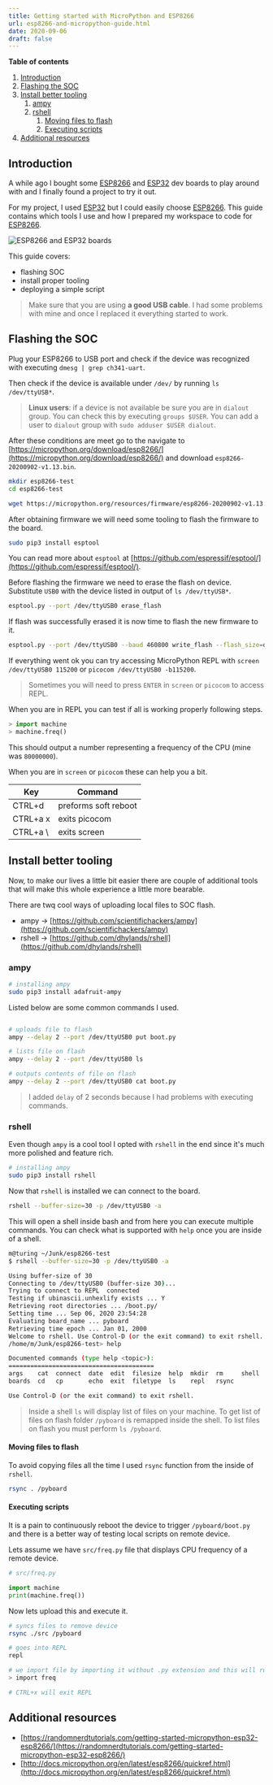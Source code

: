 ```yaml
---
title: Getting started with MicroPython and ESP8266
url: esp8266-and-micropython-guide.html
date: 2020-09-06
draft: false
---
```


**Table of contents**

1. [Introduction](#introduction)
2. [Flashing the SOC](#flashing-the-soc)
3. [Install better tooling](#install-better-tooling)
   1. [ampy](#ampy)
   2. [rshell](#rshell)
      1. [Moving files to flash](#moving-files-to-flash)
      2. [Executing scripts](#executing-scripts)
4. [Additional resources](#additional-resources)


## Introduction

A while ago I bought some [ESP8266](https://www.espressif.com/en/products/socs/esp8266) and [ESP32](https://www.espressif.com/en/products/socs/esp32) dev boards to play around with and I finally found a project to try it out.

For my project, I used [ESP32](https://www.espressif.com/en/products/socs/esp32) but I could easily choose [ESP8266](https://www.espressif.com/en/products/socs/esp8266). This guide contains which tools I use and how I prepared my workspace to code for [ESP8266](https://www.espressif.com/en/products/socs/esp8266).

![ESP8266 and ESP32 boards](/esp8366-micropython/boards.jpg)

This guide covers:
- flashing SOC
- install proper tooling
- deploying a simple script

> Make sure that you are using **a good USB cable**. I had some problems with mine and once I replaced it everything started to work.

## Flashing the SOC

Plug your ESP8266 to USB port and check if the device was recognized with executing `dmesg | grep ch341-uart`.

Then check if the device is available under `/dev/` by running `ls /dev/ttyUSB*`.

> **Linux users**: if a device is not available be sure you are in `dialout` group. You can check this by executing `groups $USER`. You can add a user to `dialout` group with `sudo adduser $USER dialout`.

After these conditions are meet go to the navigate to [https://micropython.org/download/esp8266/](https://micropython.org/download/esp8266/) and download `esp8266-20200902-v1.13.bin`.

```sh
mkdir esp8266-test
cd esp8266-test

wget https://micropython.org/resources/firmware/esp8266-20200902-v1.13.bin
```

After obtaining firmware we will need some tooling to flash the firmware to the board.

```sh
sudo pip3 install esptool
```

You can read more about `esptool` at [https://github.com/espressif/esptool/](https://github.com/espressif/esptool/).

Before flashing the firmware we need to erase the flash on device. Substitute `USB0` with the device listed in output of `ls /dev/ttyUSB*`.

```sh
esptool.py --port /dev/ttyUSB0 erase_flash
```

If flash was successfully erased it is now time to flash the new firmware to it.

```sh
esptool.py --port /dev/ttyUSB0 --baud 460800 write_flash --flash_size=detect 0 esp8266-20200902-v1.13.bin
```

If everything went ok you can try accessing MicroPython REPL with `screen /dev/ttyUSB0 115200` or `picocom /dev/ttyUSB0 -b115200`.

> Sometimes you will need to press `ENTER` in `screen` or `picocom` to access REPL.

When you are in REPL you can test if all is working properly following steps.

```py
> import machine
> machine.freq()
```

This should output a number representing a frequency of the CPU (mine was `80000000`).

When you are in `screen` or `picocom` these can help you a bit.

| Key      | Command              |
| -------- | -------------------- |
| CTRL+d   | preforms soft reboot |
| CTRL+a x | exits picocom        |
| CTRL+a \ | exits screen         |


## Install better tooling

Now, to make our lives a little bit easier there are couple of additional tools that will make this whole experience a little more bearable.

There are twq cool ways of uploading local files to SOC flash.

- ampy → [https://github.com/scientifichackers/ampy](https://github.com/scientifichackers/ampy)
- rshell → [https://github.com/dhylands/rshell](https://github.com/dhylands/rshell)

### ampy

```bash
# installing ampy
sudo pip3 install adafruit-ampy
```

Listed below are some common commands I used.

```bash

# uploads file to flash
ampy --delay 2 --port /dev/ttyUSB0 put boot.py

# lists file on flash
ampy --delay 2 --port /dev/ttyUSB0 ls

# outputs contents of file on flash
ampy --delay 2 --port /dev/ttyUSB0 cat boot.py
```

> I added `delay` of 2 seconds because I had problems with executing commands.

### rshell

Even though `ampy` is a cool tool I opted with `rshell` in the end since it's much more polished and feature rich.

```bash
# installing ampy
sudo pip3 install rshell
```

Now that `rshell` is installed we can connect to the board.

```bash
rshell --buffer-size=30 -p /dev/ttyUSB0 -a
```

This will open a shell inside bash and from here you can execute multiple commands. You can check what is supported with `help` once you are inside of a shell.

```bash
m@turing ~/Junk/esp8266-test
$ rshell --buffer-size=30 -p /dev/ttyUSB0 -a

Using buffer-size of 30
Connecting to /dev/ttyUSB0 (buffer-size 30)...
Trying to connect to REPL  connected
Testing if ubinascii.unhexlify exists ... Y
Retrieving root directories ... /boot.py/
Setting time ... Sep 06, 2020 23:54:28
Evaluating board_name ... pyboard
Retrieving time epoch ... Jan 01, 2000
Welcome to rshell. Use Control-D (or the exit command) to exit rshell.
/home/m/Junk/esp8266-test> help

Documented commands (type help <topic>):
========================================
args    cat  connect  date  edit  filesize  help  mkdir  rm     shell
boards  cd   cp       echo  exit  filetype  ls    repl   rsync

Use Control-D (or the exit command) to exit rshell.
```

> Inside a shell `ls` will display list of files on your machine. To get list of files on flash folder `/pyboard` is remapped inside the shell. To list files on flash you must perform `ls /pyboard`.

#### Moving files to flash

To avoid copying files all the time I used `rsync` function from the inside of `rshell`.

```bash
rsync . /pyboard
```

#### Executing scripts

It is a pain to continuously reboot the device to trigger `/pyboard/boot.py` and there is a better way of testing local scripts on remote device.

Lets assume we have `src/freq.py` file that displays CPU frequency of a remote device.

```py
# src/freq.py

import machine
print(machine.freq())
```

Now lets upload this and execute it.

```bash
# syncs files to remove device
rsync ./src /pyboard

# goes into REPL
repl

# we import file by importing it without .py extension and this will run the script
> import freq

# CTRL+x will exit REPL
```

## Additional resources

- [https://randomnerdtutorials.com/getting-started-micropython-esp32-esp8266/](https://randomnerdtutorials.com/getting-started-micropython-esp32-esp8266/)
- [http://docs.micropython.org/en/latest/esp8266/quickref.html](http://docs.micropython.org/en/latest/esp8266/quickref.html)
